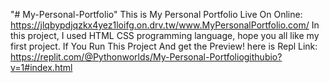 "# My-Personal-Portfolio" 
This is My Personal Portfolio Live On Online: https://jlqbypdjqzkx4yez1loifg.on.drv.tw/www.MyPersonalPortfolio.com/
In this project, I used HTML CSS programming language, hope you all like my first project.
If You Run This Project And get the Preview! here is Repl Link: https://replit.com/@Pythonworlds/My-Personal-Portfoliogithubio?v=1#index.html
